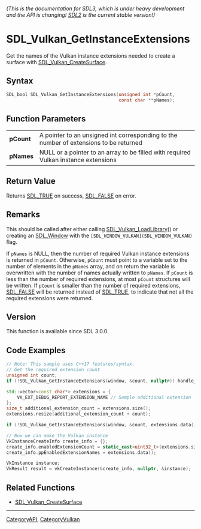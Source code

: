 ###### (This is the documentation for SDL3, which is under heavy development and the API is changing! [SDL2](https://wiki.libsdl.org/SDL2/) is the current stable version!)
# SDL_Vulkan_GetInstanceExtensions

Get the names of the Vulkan instance extensions needed to create a surface with [SDL_Vulkan_CreateSurface](SDL_Vulkan_CreateSurface).

## Syntax

```c
SDL_bool SDL_Vulkan_GetInstanceExtensions(unsigned int *pCount,
                                          const char **pNames);

```

## Function Parameters

|                |                                                                                       |
| -------------- | ------------------------------------------------------------------------------------- |
| **pCount**     | A pointer to an unsigned int corresponding to the number of extensions to be returned |
| **pNames**     | NULL or a pointer to an array to be filled with required Vulkan instance extensions   |

## Return Value

Returns [SDL_TRUE](SDL_TRUE) on success, [SDL_FALSE](SDL_FALSE) on error.

## Remarks

This should be called after either calling
[SDL_Vulkan_LoadLibrary](SDL_Vulkan_LoadLibrary)() or creating an
[SDL_Window](SDL_Window) with the `[SDL_WINDOW_VULKAN](SDL_WINDOW_VULKAN)`
flag.

If `pNames` is NULL, then the number of required Vulkan instance extensions
is returned in `pCount`. Otherwise, `pCount` must point to a variable set
to the number of elements in the `pNames` array, and on return the variable
is overwritten with the number of names actually written to `pNames`. If
`pCount` is less than the number of required extensions, at most `pCount`
structures will be written. If `pCount` is smaller than the number of
required extensions, [SDL_FALSE](SDL_FALSE) will be returned instead of
[SDL_TRUE](SDL_TRUE), to indicate that not all the required extensions were
returned.

## Version

This function is available since SDL 3.0.0.

## Code Examples

```c++
// Note: This sample uses C++17 features/syntax.
// Get the required extension count
unsigned int count;
if (!SDL_Vulkan_GetInstanceExtensions(window, &count, nullptr)) handle_error();

std::vector<const char*> extensions = {
    VK_EXT_DEBUG_REPORT_EXTENSION_NAME // Sample additional extension
};
size_t additional_extension_count = extensions.size();
extensions.resize(additional_extension_count + count);

if (!SDL_Vulkan_GetInstanceExtensions(window, &count, extensions.data() + additional_extension_count)) handle_error();

// Now we can make the Vulkan instance
VkInstanceCreateInfo create_info = {};
create_info.enabledExtensionCount = static_cast<uint32_t>(extensions.size());
create_info.ppEnabledExtensionNames = extensions.data();

VkInstance instance;
VkResult result = vkCreateInstance(&create_info, nullptr, &instance);
```

## Related Functions

* [SDL_Vulkan_CreateSurface](SDL_Vulkan_CreateSurface)

----
[CategoryAPI](CategoryAPI), [CategoryVulkan](CategoryVulkan)


